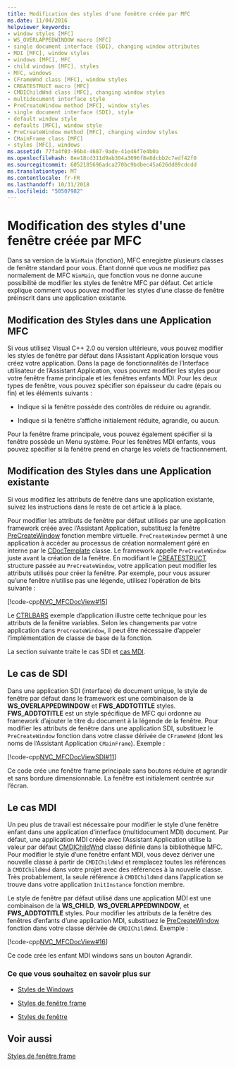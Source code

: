 ```yaml
---
title: Modification des styles d'une fenêtre créée par MFC
ms.date: 11/04/2016
helpviewer_keywords:
- window styles [MFC]
- WS_OVERLAPPEDWINDOW macro [MFC]
- single document interface (SDI), changing window attributes
- MDI [MFC], window styles
- windows [MFC], MFC
- child windows [MFC], styles
- MFC, windows
- CFrameWnd class [MFC], window styles
- CREATESTRUCT macro [MFC]
- CMDIChildWnd class [MFC], changing window styles
- multidocument interface style
- PreCreateWindow method [MFC], window styles
- single document interface (SDI), style
- default window style
- defaults [MFC], window style
- PreCreateWindow method [MFC], changing window styles
- CMainFrame class [MFC]
- styles [MFC], windows
ms.assetid: 77fa4f03-96b4-4687-9ade-41e46f7e4b0a
ms.openlocfilehash: 8ee18cd311d9ab304a3096f8e8dcbb2c7edf42f0
ms.sourcegitcommit: 6052185696adca270bc9bdbec45a626dd89cdcdd
ms.translationtype: MT
ms.contentlocale: fr-FR
ms.lasthandoff: 10/31/2018
ms.locfileid: "50507982"
---
```

# <a name="changing-the-styles-of-a-window-created-by-mfc"></a>Modification des styles d'une fenêtre créée par MFC

Dans sa version de la `WinMain` (fonction), MFC enregistre plusieurs classes de fenêtre standard pour vous. Étant donné que vous ne modifiez pas normalement de MFC `WinMain`, que fonction vous ne donne aucune possibilité de modifier les styles de fenêtre MFC par défaut. Cet article explique comment vous pouvez modifier les styles d’une classe de fenêtre préinscrit dans une application existante.

##  <a name="_core_changing_styles_in_a_new_mfc_application"></a> Modification des Styles dans une Application MFC

Si vous utilisez Visual C++ 2.0 ou version ultérieure, vous pouvez modifier les styles de fenêtre par défaut dans l’Assistant Application lorsque vous créez votre application. Dans la page de fonctionnalités de l’Interface utilisateur de l’Assistant Application, vous pouvez modifier les styles pour votre fenêtre frame principale et les fenêtres enfants MDI. Pour les deux types de fenêtre, vous pouvez spécifier son épaisseur du cadre (épais ou fin) et les éléments suivants :

- Indique si la fenêtre possède des contrôles de réduire ou agrandir.

- Indique si la fenêtre s’affiche initialement réduite, agrandie, ou aucun.

Pour la fenêtre frame principale, vous pouvez également spécifier si la fenêtre possède un Menu système. Pour les fenêtres MDI enfants, vous pouvez spécifier si la fenêtre prend en charge les volets de fractionnement.

##  <a name="_core_changing_styles_in_an_existing_application"></a> Modification des Styles dans une Application existante

Si vous modifiez les attributs de fenêtre dans une application existante, suivez les instructions dans le reste de cet article à la place.

Pour modifier les attributs de fenêtre par défaut utilisés par une application framework créée avec l’Assistant Application, substituez la fenêtre [PreCreateWindow](../mfc/reference/cwnd-class.md#precreatewindow) fonction membre virtuelle. `PreCreateWindow` permet à une application à accéder au processus de création normalement géré en interne par le [CDocTemplate](../mfc/reference/cdoctemplate-class.md) classe. Le framework appelle `PreCreateWindow` juste avant la création de la fenêtre. En modifiant le [CREATESTRUCT](../mfc/reference/createstruct-structure.md) structure passée au `PreCreateWindow`, votre application peut modifier les attributs utilisés pour créer la fenêtre. Par exemple, pour vous assurer qu’une fenêtre n’utilise pas une légende, utilisez l’opération de bits suivante :

[!code-cpp[NVC_MFCDocView#15](../mfc/codesnippet/cpp/changing-the-styles-of-a-window-created-by-mfc_1.cpp)]

Le [CTRLBARS](../visual-cpp-samples.md) exemple d’application illustre cette technique pour les attributs de la fenêtre variables. Selon les changements par votre application dans `PreCreateWindow`, il peut être nécessaire d’appeler l’implémentation de classe de base de la fonction.

La section suivante traite le cas SDI et [cas MDI](#_core_the_mdi_case).

##  <a name="_core_the_sdi_case"></a> Le cas de SDI

Dans une application SDI (interface) de document unique, le style de fenêtre par défaut dans le framework est une combinaison de la **WS_OVERLAPPEDWINDOW** et **FWS_ADDTOTITLE** styles. **FWS_ADDTOTITLE** est un style spécifique de MFC qui ordonne au framework d’ajouter le titre du document à la légende de la fenêtre. Pour modifier les attributs de fenêtre dans une application SDI, substituez le `PreCreateWindow` fonction dans votre classe dérivée de `CFrameWnd` (dont les noms de l’Assistant Application `CMainFrame`). Exemple :

[!code-cpp[NVC_MFCDocViewSDI#11](../mfc/codesnippet/cpp/changing-the-styles-of-a-window-created-by-mfc_2.cpp)]

Ce code crée une fenêtre frame principale sans boutons réduire et agrandir et sans bordure dimensionnable. La fenêtre est initialement centrée sur l’écran.

##  <a name="_core_the_mdi_case"></a> Le cas MDI

Un peu plus de travail est nécessaire pour modifier le style d’une fenêtre enfant dans une application d’interface (multidocument MDI) document. Par défaut, une application MDI créée avec l’Assistant Application utilise la valeur par défaut [CMDIChildWnd](../mfc/reference/cmdichildwnd-class.md) classe définie dans la bibliothèque MFC. Pour modifier le style d’une fenêtre enfant MDI, vous devez dériver une nouvelle classe à partir de `CMDIChildWnd` et remplacez toutes les références à `CMDIChildWnd` dans votre projet avec des références à la nouvelle classe. Très probablement, la seule référence à `CMDIChildWnd` dans l’application se trouve dans votre application `InitInstance` fonction membre.

Le style de fenêtre par défaut utilisé dans une application MDI est une combinaison de la **WS_CHILD**, **WS_OVERLAPPEDWINDOW**, et **FWS_ADDTOTITLE** styles. Pour modifier les attributs de la fenêtre des fenêtres d’enfants d’une application MDI, substituez le [PreCreateWindow](../mfc/reference/cwnd-class.md#precreatewindow) fonction dans votre classe dérivée de `CMDIChildWnd`. Exemple :

[!code-cpp[NVC_MFCDocView#16](../mfc/codesnippet/cpp/changing-the-styles-of-a-window-created-by-mfc_3.cpp)]

Ce code crée les enfant MDI windows sans un bouton Agrandir.

### <a name="what-do-you-want-to-know-more-about"></a>Ce que vous souhaitez en savoir plus sur

- [Styles de Windows](../mfc/reference/styles-used-by-mfc.md#window-styles)

- [Styles de fenêtre frame](../mfc/frame-window-styles-cpp.md)

- [Styles de fenêtre](https://msdn.microsoft.com/library/windows/desktop/ms632600)

## <a name="see-also"></a>Voir aussi

[Styles de fenêtre frame](../mfc/frame-window-styles-cpp.md)

